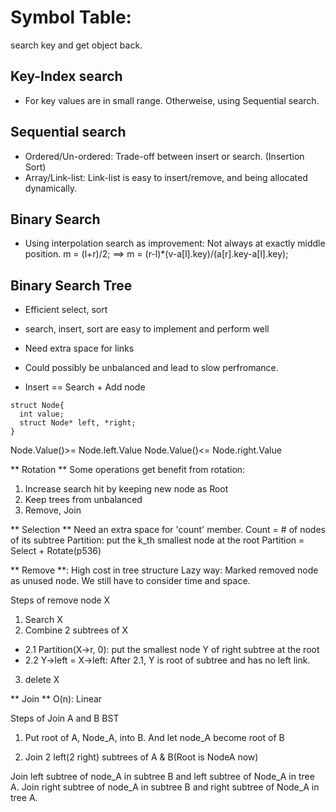 # Symbol Table:
search key and get object back.

## Key-Index search
- For key values are in small range. Otherweise, using Sequential search.

## Sequential search
- Ordered/Un-ordered: Trade-off between insert or search. (Insertion Sort)
- Array/Link-list: Link-list is easy to insert/remove, and being allocated dynamically.

## Binary Search
- Using interpolation search as improvement: Not always at exactly middle position.
m = (l+r)/2;
==>
m = (r-l)*(v-a[l].key)/(a[r].key-a[l].key);

## Binary Search Tree

- Efficient select, sort
- search, insert, sort are easy to implement and perform well
- Need extra space for links
- Could possibly be unbalanced and lead to slow perfromance.

- Insert == Search + Add node
```
struct Node{
  int value;
  struct Node* left, *right;
}
```
Node.Value()>= Node.left.Value
Node.Value()<= Node.right.Value

** Rotation **
Some operations get benefit from rotation:
1. Increase search hit by keeping new node as Root
2. Keep trees from unbalanced
3. Remove, Join

** Selection **
Need an extra space for 'count' member. Count = # of nodes of its subtree
Partition: put the k_th smallest node at the root
Partition = Select + Rotate(p536)


** Remove **: High cost in tree structure 
Lazy way: Marked removed node as unused node. We still have to consider time and space.

Steps of remove node X
1. Search X
2. Combine 2 subtrees of X
* 2.1 Partition(X->r, 0): put the smallest node Y of right subtree at the root
* 2.2 Y->left = X->left: After 2.1, Y is root of subtree and has no left link. 
3. delete X

** Join **
O(n): Linear 

Steps of Join A and B BST

1. Put root of A, Node_A, into B. And let node_A become root of B

2. Join 2 left(2 right) subtrees of A & B(Root is NodeA now)

Join left subtree of node_A in subtree B and left subtree of Node_A in tree A.
Join right subtree of node_A in subtree B and right subtree of Node_A in tree A.
